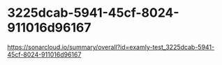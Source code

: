 # 3225dcab-5941-45cf-8024-911016d96167
https://sonarcloud.io/summary/overall?id=examly-test_3225dcab-5941-45cf-8024-911016d96167
